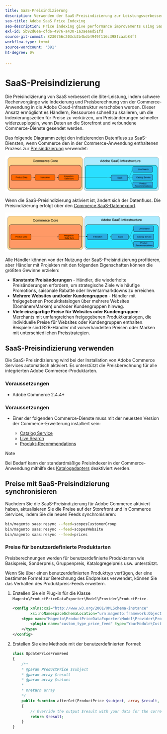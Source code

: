 ```yaml
---
title: SaaS-Preisindizierung
description: Verwenden der SaaS-Preisindizierung zur Leistungsverbesserung
seo-title: Adobe SaaS Price Indexing
seo-description: Price indexing give performance improvements using SaaS infrastructure
exl-id: 5b92d6ea-cfd6-4976-a430-1a3aeaed51fd
source-git-commit: 8230756c203cb2b4bdb4949f116c398fcaab84ff
workflow-type: tm+mt
source-wordcount: '391'
ht-degree: 0%

---
```


# SaaS-Preisindizierung

Die Preisindizierung von SaaS verbessert die Site-Leistung, indem schwere Rechenvorgänge wie Indexierung und Preisberechnung von der Commerce-Anwendung in die Adobe Cloud-Infrastruktur verschoben werden. Dieser Ansatz ermöglicht es Händlern, Ressourcen schnell zu skalieren, um die Indexierungszeiten für Preise zu verkürzen, um Preisänderungen schneller widerzuspiegeln, wenn Daten an die Storefront und verbundene Commerce-Dienste gesendet werden.

Das folgende Diagramm zeigt den indizierenden Datenfluss zu SaaS-Diensten, wenn Commerce den in der Commerce-Anwendung enthaltenen Prozess zur [Preisindizierung](https://experienceleague.adobe.com/en/docs/commerce-operations/configuration-guide/cli/manage-indexers) verwendet:

![Standarddatenfluss](assets/old_way.png)

Wenn die SaaS-Preisindizierung aktiviert ist, ändert sich der Datenfluss. Die Preisindizierung erfolgt über den [Commerce SaaS-Datenexport](../data-export/data-synchronization.md).

![Datenfluss der Preisindizierung bei SaaS](assets/new_way.png)

Alle Händler können von der Nutzung der SaaS-Preisindizierung profitieren, aber Händler mit Projekten mit den folgenden Eigenschaften können die größten Gewinne erzielen:

* **Konstante Preisänderungen** - Händler, die wiederholte Preisänderungen erfordern, um strategische Ziele wie häufige Promotions, saisonale Rabatte oder Inventarmarkdowns zu erreichen.
* **Mehrere Websites und/oder Kundengruppen** - Händler mit freigegebenen Produktkatalogen über mehrere Websites (Domänen/Marken) und/oder Kundengruppen hinweg.
* **Viele einzigartige Preise für Websites oder Kundengruppen**-Merchants mit umfangreichen freigegebenen Produktkatalogen, die individuelle Preise für Websites oder Kundengruppen enthalten. Beispiele sind B2B-Händler mit vorverhandelten Preisen oder Marken mit unterschiedlichen Preisstrategien.

## SaaS-Preisindizierung verwenden

Die SaaS-Preisindizierung wird bei der Installation von Adobe Commerce Services automatisch aktiviert. Es unterstützt die Preisberechnung für alle integrierten Adobe Commerce-Produktarten.

### Voraussetzungen

* Adobe Commerce 2.4.4+

### Voraussetzungen

* Einer der folgenden Commerce-Dienste muss mit der neuesten Version der Commerce-Erweiterung installiert sein:

   * [Catalog Service](../catalog-service/overview.md)
   * [Live Search](../live-search/overview.md)
   * [Produkt-Recommendations](../product-recommendations/guide-overview.md)


>[!NOTE]
>
>Bei Bedarf kann der standardmäßige Preisindexer in der Commerce-Anwendung mithilfe des [Katalogadapters](catalog-adapter.md) deaktiviert werden.

## Preise mit SaaS-Preisindizierung synchronisieren

Nachdem Sie die SaaS-Preisindizierung für Adobe Commerce aktiviert haben, aktualisieren Sie die Preise auf der Storefront und in Commerce Services, indem Sie die neuen Feeds synchronisieren:

```bash
bin/magento saas:resync --feed=scopesCustomerGroup
bin/magento saas:resync --feed=scopesWebsite
bin/magento saas:resync --feed=prices
```

### Preise für benutzerdefinierte Produktarten

Preisberechnungen werden für benutzerdefinierte Produktarten wie Basispreis, Sonderpreis, Gruppenpreis, Katalogregelpreis usw. unterstützt.

Wenn Sie über einen benutzerdefinierten Produkttyp verfügen, der eine bestimmte Formel zur Berechnung des Endpreises verwendet, können Sie das Verhalten des Produktpreis-Feeds erweitern.

1. Erstellen Sie ein Plug-in für die Klasse `Magento\ProductPriceDataExporter\Model\Provider\ProductPrice` .

   ```xml
   <config xmlns:xsi="http://www.w3.org/2001/XMLSchema-instance"
           xsi:noNamespaceSchemaLocation="urn:magento:framework:ObjectManager/etc/config.xsd">
       <type name="Magento\ProductPriceDataExporter\Model\Provider\ProductPrice">
           <plugin name="custom_type_price_feed" type="YourModule\CustomProductType\Plugin\UpdatePriceFromFeed" />
       </type>
   </config>
   ```

1. Erstellen Sie eine Methode mit der benutzerdefinierten Formel:

   ```php
   class UpdatePriceFromFeed
   {
       /**
       * @param ProductPrice $subject
       * @param array $result
       * @param array $values
       *
       * @return array
       */
       public function afterGet(ProductPrice $subject, array $result, array $values) : array
       {
           // Override the output $result with your data for the corresponding products (see original method for details) 
           return $result;
       }
   }
   ```

